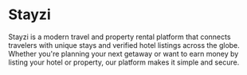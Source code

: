 # Stayzi
Stayzi is a modern travel and property rental platform that connects travelers with unique stays and verified hotel listings across the globe. Whether you're planning your next getaway or want to earn money by listing your hotel or property, our platform makes it simple and secure.
